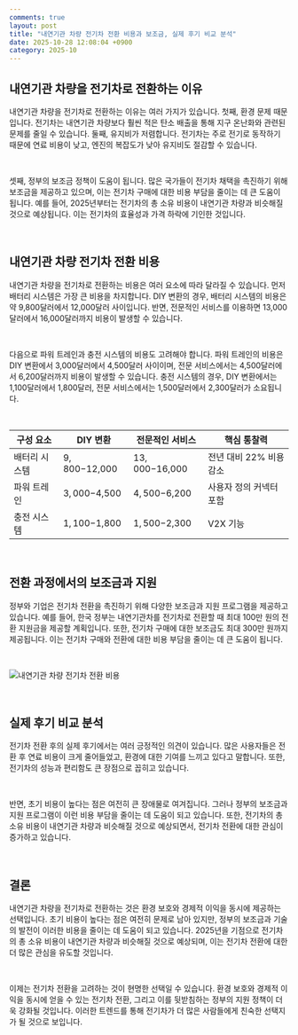 ```yaml
---
comments: true
layout: post
title: "내연기관 차량 전기차 전환 비용과 보조금, 실제 후기 비교 분석"
date: 2025-10-28 12:08:04 +0900
category: 2025-10
---
```


## 내연기관 차량을 전기차로 전환하는 이유

내연기관 차량을 전기차로 전환하는 이유는 여러 가지가 있습니다. 첫째, 환경 문제 때문입니다. 전기차는 내연기관 차량보다 훨씬 적은 탄소 배출을 통해 지구 온난화와 관련된 문제를 줄일 수 있습니다. 둘째, 유지비가 저렴합니다. 전기차는 주로 전기로 동작하기 때문에 연료 비용이 낮고, 엔진의 복잡도가 낮아 유지비도 절감할 수 있습니다.

<br>

셋째, 정부의 보조금 정책이 도움이 됩니다. 많은 국가들이 전기차 채택을 촉진하기 위해 보조금을 제공하고 있으며, 이는 전기차 구매에 대한 비용 부담을 줄이는 데 큰 도움이 됩니다. 예를 들어, 2025년부터는 전기차의 총 소유 비용이 내연기관 차량과 비슷해질 것으로 예상됩니다. 이는 전기차의 효율성과 가격 하락에 기인한 것입니다.

<br>

## 내연기관 차량 전기차 전환 비용

내연기관 차량을 전기차로 전환하는 비용은 여러 요소에 따라 달라질 수 있습니다. 먼저 배터리 시스템은 가장 큰 비용을 차지합니다. DIY 변환의 경우, 배터리 시스템의 비용은 약 9,800달러에서 12,000달러 사이입니다. 반면, 전문적인 서비스를 이용하면 13,000달러에서 16,000달러까지 비용이 발생할 수 있습니다.

<br>

다음으로 파워 트레인과 충전 시스템의 비용도 고려해야 합니다. 파워 트레인의 비용은 DIY 변환에서 3,000달러에서 4,500달러 사이이며, 전문 서비스에서는 4,500달러에서 6,200달러까지 비용이 발생할 수 있습니다. 충전 시스템의 경우, DIY 변환에서는 1,100달러에서 1,800달러, 전문 서비스에서는 1,500달러에서 2,300달러가 소요됩니다.

<br>

| 구성 요소 | DIY 변환 | 전문적인 서비스 | 핵심 통찰력 |
|-----------|----------|-----------------|-------------|
| 배터리 시스템 | $9,800-$12,000 | $13,000-$16,000 | 전년 대비 22% 비용 감소 |
| 파워 트레인 | $3,000-$4,500 | $4,500-$6,200 | 사용자 정의 커넥터 포함 |
| 충전 시스템 | $1,100-$1,800 | $1,500-$2,300 | V2X 기능 |

<br>

## 전환 과정에서의 보조금과 지원

정부와 기업은 전기차 전환을 촉진하기 위해 다양한 보조금과 지원 프로그램을 제공하고 있습니다. 예를 들어, 한국 정부는 내연기관차를 전기차로 전환할 때 최대 100만 원의 전환 지원금을 제공할 계획입니다. 또한, 전기차 구매에 대한 보조금도 최대 300만 원까지 제공됩니다. 이는 전기차 구매와 전환에 대한 비용 부담을 줄이는 데 큰 도움이 됩니다.

<br>

![내연기관 차량 전기차 전환 비용](https://images.unsplash.com/photo-1760132562597-dd9c467cd9cf?crop=entropy&cs=tinysrgb&fit=max&fm=jpg&ixid=M3w4MTk5NDN8MHwxfHJhbmRvbXx8fHx8fHx8fDE3NjE2MjA4NzR8&ixlib=rb-4.1.0&q=80&w=400)

<br>

## 실제 후기 비교 분석

전기차 전환 후의 실제 후기에서는 여러 긍정적인 의견이 있습니다. 많은 사용자들은 전환 후 연료 비용이 크게 줄어들었고, 환경에 대한 기여를 느끼고 있다고 말합니다. 또한, 전기차의 성능과 편리함도 큰 장점으로 꼽히고 있습니다.

<br>

반면, 초기 비용이 높다는 점은 여전히 큰 장애물로 여겨집니다. 그러나 정부의 보조금과 지원 프로그램이 이런 비용 부담을 줄이는 데 도움이 되고 있습니다. 또한, 전기차의 총 소유 비용이 내연기관 차량과 비슷해질 것으로 예상되면서, 전기차 전환에 대한 관심이 증가하고 있습니다.

<br>

## 결론

내연기관 차량을 전기차로 전환하는 것은 환경 보호와 경제적 이익을 동시에 제공하는 선택입니다. 초기 비용이 높다는 점은 여전히 문제로 남아 있지만, 정부의 보조금과 기술의 발전이 이러한 비용을 줄이는 데 도움이 되고 있습니다. 2025년을 기점으로 전기차의 총 소유 비용이 내연기관 차량과 비슷해질 것으로 예상되며, 이는 전기차 전환에 대한 더 많은 관심을 유도할 것입니다.

<br>

이제는 전기차 전환을 고려하는 것이 현명한 선택일 수 있습니다. 환경 보호와 경제적 이익을 동시에 얻을 수 있는 전기차 전환, 그리고 이를 뒷받침하는 정부의 지원 정책이 더욱 강화될 것입니다. 이러한 트렌드를 통해 전기차가 더 많은 사람들에게 친숙한 선택지가 될 것으로 보입니다.